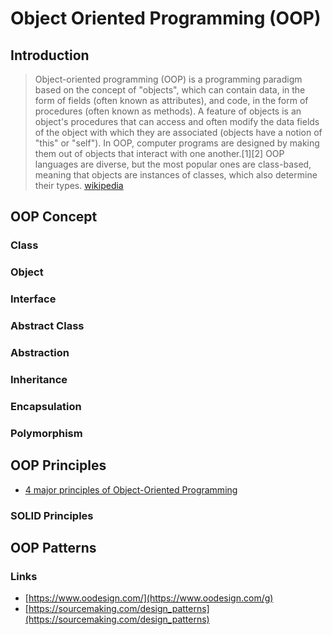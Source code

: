 # Object Oriented Programming (OOP)

## Introduction

> Object-oriented programming (OOP) is a programming paradigm based on the concept of "objects", which can contain data, in the form of fields (often known as attributes), and code, in the form of procedures (often known as methods). A feature of objects is an object's procedures that can access and often modify the data fields of the object with which they are associated (objects have a notion of "this" or "self"). In OOP, computer programs are designed by making them out of objects that interact with one another.[1][2] OOP languages are diverse, but the most popular ones are class-based, meaning that objects are instances of classes, which also determine their types.
> [wikipedia](https://en.wikipedia.org/wiki/Object-oriented_programming)

## OOP Concept

### Class

### Object

### Interface

### Abstract Class

### Abstraction

### Inheritance

### Encapsulation

### Polymorphism

## OOP Principles

- [4 major principles of Object-Oriented Programming](http://codebetter.com/raymondlewallen/2005/07/19/4-major-principles-of-object-oriented-programming/)

### SOLID Principles

## OOP Patterns

### Links

- [https://www.oodesign.com/](https://www.oodesign.com/g)
- [https://sourcemaking.com/design_patterns](https://sourcemaking.com/design_patterns)
